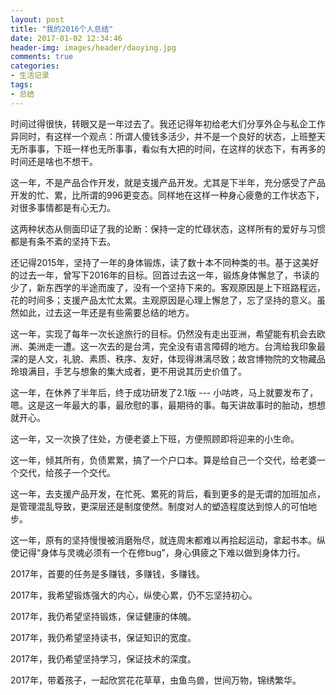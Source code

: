 ```yaml
---
layout: post
title: "我的2016个人总结"
date: 2017-01-02 12:34:46
header-img: images/header/daoying.jpg
comments: true
categories:
- 生活记录
tags:
- 总结
---
```


时间过得很快，转眼又是一年过去了。我还记得年初给老大们分享外企与私企工作异同时，有这样一个观点：所谓人傻钱多活少，并不是一个良好的状态，上班整天无所事事，下班一样也无所事事，看似有大把的时间，在这样的状态下，有再多的时间还是啥也不想干。

这一年，不是产品合作开发，就是支援产品开发。尤其是下半年，充分感受了产品开发的忙、累，比所谓的996更变态。同样地在这样一种身心疲惫的工作状态下，对很多事情都是有心无力。

这两种状态从侧面印证了我的论断：保持一定的忙碌状态，这样所有的爱好与习惯都是有条不紊的坚持下去。

还记得2015年，坚持了一年的身体锻炼，读了数十本不同种类的书。基于这美好的过去一年，曾写下2016年的目标。回首过去这一年，锻炼身体懈怠了，书读的少了，新东西学的半途而废了，没有一个坚持下来的。客观原因是上下班路程远，花的时间多；支援产品太忙太累。主观原因是心理上懈怠了，忘了坚持的意义。虽然如此，过去这一年还是有些需要总结的地方。

这一年，实现了每年一次长途旅行的目标。仍然没有走出亚洲，希望能有机会去欧洲、美洲走一遭。这一次去的是台湾，完全没有语言障碍的地方。台湾给我印象最深的是人文，礼貌、素质、秩序、友好，体现得淋漓尽致；故宫博物院的文物藏品玲琅满目，手艺与想象的集大成者，更不用说其历史价值了。

这一年，在休养了半年后，终于成功研发了2.1版 --- 小咕咚，马上就要发布了，嗯。这是这一年最大的事，最欣慰的事，最期待的事。每天讲故事时的胎动，想想就开心。

这一年，又一次换了住处，方便老婆上下班，方便照顾即将迎来的小生命。

这一年，倾其所有，负债累累，搞了一个户口本。算是给自己一个交代，给老婆一个交代，给孩子一个交代。

这一年，去支援产品开发，在忙死、累死的背后，看到更多的是无谓的加班加点，是管理混乱导致，更深层还是制度使然。制度对人的塑造程度达到惊人的可怕地步。

这一年，原有的坚持慢慢被消磨殆尽，就连周末都难以再拾起运动，拿起书本。纵使记得“身体与灵魂必须有一个在修bug”，身心俱疲之下难以做到身体力行。

2017年，首要的任务是多赚钱，多赚钱，多赚钱。

2017年，我希望锻炼强大的内心，纵使心累，仍不忘坚持初心。

2017年，我仍希望坚持锻炼，保证健康的体魄。

2017年，我仍希望坚持读书，保证知识的宽度。

2017年，我仍希望坚持学习，保证技术的深度。

2017年，带着孩子，一起欣赏花花草草，虫鱼鸟兽，世间万物，锦绣繁华。